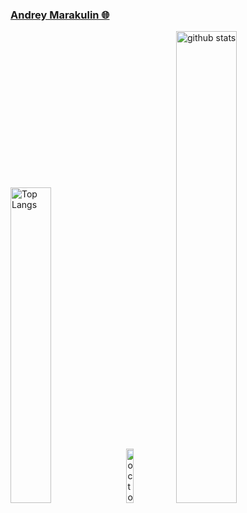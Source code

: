 ### [Andrey Marakulin 🌐](https://cv.annndruha.space/)

<p align="left">
  <img alt="Top Langs" width=36% src="https://github-readme-stats-sigma-five.vercel.app/api/top-langs/?username=Annndruha&layout=compact" />
  <img alt="octocat" width=15% src="https://user-images.githubusercontent.com/5713670/87202985-820dcb80-c2b6-11ea-9f56-7ec461c497c3.gif"/>
  <img alt="github stats" width=44% src="https://github-readme-stats-sigma-five.vercel.app/api?username=Annndruha&show_icons=true" />
</p>
